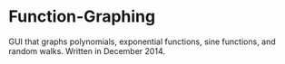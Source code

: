 # Function-Graphing
GUI that graphs polynomials, exponential functions, sine functions, and random walks.
Written in December 2014.
